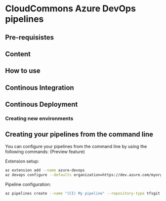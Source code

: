 # CloudCommons Azure DevOps pipelines

## Pre-requisistes

## Content

## How to use

## Continous Integration

## Continous Deployment

### Creating new environments

## Creating your pipelines from the command line

You can configure your pipelines from the command line by using the following commands: (Preview feature)

Extension setup:

```bash
az extension add --name azure-devops
az devops configure --defaults organization=https://dev.azure.com/myorg project=myproject
```

Pipeline configuration:

```bash
az pipelines create --name "(CI) My pipeline" --repository-type tfsgit --repository myrepo --branch master --yaml-path ".azure-pipelines-ci.yaml" --skip-first-run true
```
